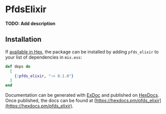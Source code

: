 # PfdsElixir

**TODO: Add description**

## Installation

If [available in Hex](https://hex.pm/docs/publish), the package can be installed
by adding `pfds_elixir` to your list of dependencies in `mix.exs`:

```elixir
def deps do
  [
    {:pfds_elixir, "~> 0.1.0"}
  ]
end
```

Documentation can be generated with [ExDoc](https://github.com/elixir-lang/ex_doc)
and published on [HexDocs](https://hexdocs.pm). Once published, the docs can
be found at [https://hexdocs.pm/pfds_elixir](https://hexdocs.pm/pfds_elixir).

